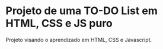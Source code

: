 # Projeto de uma TO-DO List em HTML, CSS e JS puro

Projeto visando o aprendizado em HTML, CSS e Javascript.